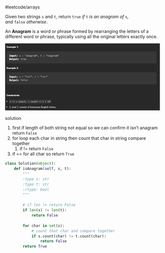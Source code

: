 #leetcode/arrays 

Given two strings `s` and `t`, return `true` _if_ `t` _is an anagram of_ `s`_, and_ `false` _otherwise_.

An **Anagram** is a word or phrase formed by rearranging the letters of a different word or phrase, typically using all the original letters exactly once.

![](attachments/2023-06-15.png)

solution
1. first if length of both string not equal so we can confirm it isn’t anagram return `False`
2. for loop each char in string then count that char in string compare together
	1. if != return `False`
3. if == for all char so return `True`


```python
class Solution(object):
    def isAnagram(self, s, t):
        """
        :type s: str
        :type t: str
        :rtype: bool
        """

        # if len != return False
        if len(s) != len(t):
            return False
        
        for char in set(s):
            # count that char and compare together
            if s.count(char) != t.count(char):
                return False
        return True
```


